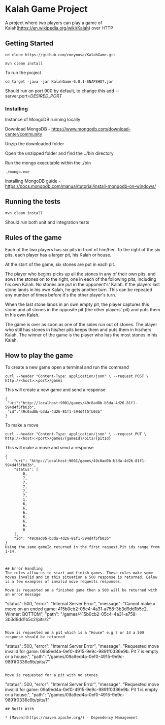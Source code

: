# Kalah Game Project

A project where two players can play a game of Kalah(https://en.wikipedia.org/wiki/Kalah) over HTTP

## Getting Started
```
cd clone https://github.com/coeymusa/KalahGame.git
```

```
mvn clean install
```

To run the project
```
cd target -java -jar KalahGame-0.0.1-SNAPSHOT.jar
```
 
Should run on port 900 by default, to change this add --server.port=*DESIRED_PORT*
### Installing

Instance of MongoDB running locally

Download MongoDB - https://www.mongodb.com/download-center/community

Unzip the downloaded folder

Open the unzipped folder and find the ../bin directory

Run the mongo executable within the ./bin
```
./mongo.exe
```

Installing MongoDB guide - https://docs.mongodb.com/manual/tutorial/install-mongodb-on-windows/

## Running the tests
```
mvn clean install 
```
Should run both unit and integration tests
## Rules of the game

Each of the two players has six pits in front of him/her. To the right of the six pits, each player has a larger pit, his
Kalah or house.

At the start of the game, six stones are put in each pit.

The player who begins picks up all the stones in any of their own pits, and sows the stones on to the right, one in
each of the following pits, including his own Kalah. No stones are put in the opponent's' Kalah. If the players last
stone lands in his own Kalah, he gets another turn. This can be repeated any number of times before it's the other
player's turn.

When the last stone lands in an own empty pit, the player captures this stone and all stones in the opposite pit (the
other players' pit) and puts them in his own Kalah.

The game is over as soon as one of the sides run out of stones. The player who still has stones in his/her pits keeps
them and puts them in his/hers Kalah. The winner of the game is the player who has the most stones in his Kalah.


## How to play the game

To create a new game open a terminal and run the command
```
curl --header "Content-Type: application/json" \ --request POST \ http://<host>:<port>/games
```
This will create a new game and send a response 
```
{
 "uri":"http://localhost:9001/games/49c0ad0b-b3da-4d26-81f1-594d4f5fb03b",
 "id":"49c0ad0b-b3da-4d26-81f1-594d4f5fb03b"
}
 ```
To make a move 
```
curl --header "Content-Type: application/json" \ --request PUT \ http://<host>:<port>/games/{gameId}/pits/{pitId}
 ```
 
This will make a move and send a response 
```
{
    "uri": "http://localhost:9001/games/49c0ad0b-b3da-4d26-81f1-594d4f5fb03b",
    "status": [
        0,
        7,
        7,
        7,
        7,
        7,
        1,
        6,
        6,
        6,
        6,
        6,
        6,
        0
    ],
    "id": "49c0ad0b-b3da-4d26-81f1-594d4f5fb03b"
}
Using the same gameId returned in the first request.Pit ids range from 1-14.


 
## Error Handling
The rules allow us to start and finish games. These rules make some moves invalid and in this situation a 500 response is returned. Below is a few examples of invalid move requests responses.

Move is requested on a finished game then a 500 will be returned with an error message
 ```
"status": 500,
"error": "Internal Server Error",
"message": "Cannot make a move on an ended game: 415b0cb2-05c4-4a31-a758-3b3d9dd1b5c2. Winner: BOTTOM",
"path": "/games/415b0cb2-05c4-4a31-a758-3b3d9dd1b5c2/pits/2"
 ```
 
Move is requested on a pit which is a "House" e.g 7 or 14 a 500 response should be returned
 ```
"status": 500,
"error": "Internal Server Error",
"message": "Requested move invalid for game: 09a9ed4a-0ef0-4915-9e9c-9891f0336e9b. Pit 7 is empty or a house.",
"path": "/games/09a9ed4a-0ef0-4915-9e9c-9891f0336e9b/pits/7"
 ```
 
 Move is requested for a pit with no stones
  ```
"status": 500,
"error": "Internal Server Error",
"message": "Requested move invalid for game: 09a9ed4a-0ef0-4915-9e9c-9891f0336e9b. Pit 1 is empty or a house.",
"path": "/games/09a9ed4a-0ef0-4915-9e9c-9891f0336e9b/pits/1"
 ```
## Built With

* [Maven](https://maven.apache.org/) - Dependency Management


